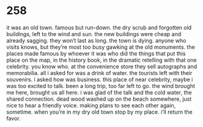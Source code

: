 # 258

it was an old town. famous but run-down. the dry scrub and forgotten old buildings, left to the wind and sun. the new buildings were cheap and already sagging. they won’t last as long. the town is dying. anyone who visits knows, but they’re most too busy gawking at the old monuments. the places made famous by whoever it was who did the things that put this place on the map, in the history book, in the dramatic retelling with that one celebrity. you know who. at the convenience store they sell autographs and memorabilia. all i asked for was a drink of water. the tourists left with their souvenirs. i asked how was business. this place of near celebrity, maybe i was too excited to talk. been a long trip, too far left to go. the wind brought me here, brought us all here. i was glad of the talk and the cold water, the shared connection. dead wood washed up on the beach somewhere, just nice to hear a friendly voice. making plans to see each other again, sometime. when you’re in my dry old town stop by my place. i’ll return the favor. 
